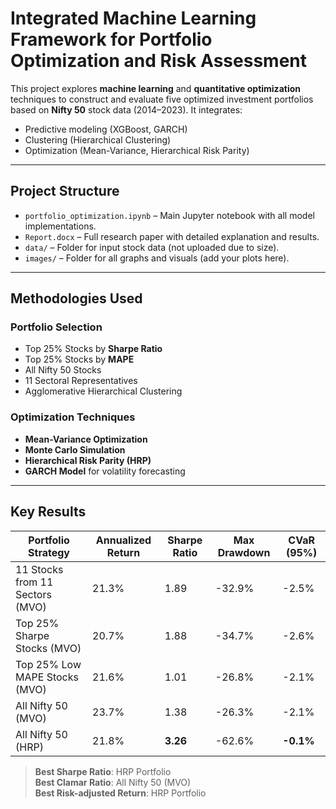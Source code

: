 # Integrated Machine Learning Framework for Portfolio Optimization and Risk Assessment

This project explores **machine learning** and **quantitative optimization** techniques to construct and evaluate five optimized investment portfolios based on **Nifty 50** stock data (2014–2023). It integrates:
- Predictive modeling (XGBoost, GARCH)
- Clustering (Hierarchical Clustering)
- Optimization (Mean-Variance, Hierarchical Risk Parity)

---

## Project Structure

- `portfolio_optimization.ipynb` – Main Jupyter notebook with all model implementations.
- `Report.docx` – Full research paper with detailed explanation and results.
- `data/` – Folder for input stock data (not uploaded due to size).
- `images/` – Folder for all graphs and visuals (add your plots here).

---

##  Methodologies Used

### Portfolio Selection

- Top 25% Stocks by **Sharpe Ratio**
- Top 25% Stocks by **MAPE**
- All Nifty 50 Stocks
- 11 Sectoral Representatives
- Agglomerative Hierarchical Clustering

### Optimization Techniques

- **Mean-Variance Optimization**
- **Monte Carlo Simulation**
- **Hierarchical Risk Parity (HRP)**
- **GARCH Model** for volatility forecasting

---

## Key Results

| Portfolio Strategy                        | Annualized Return | Sharpe Ratio | Max Drawdown | CVaR (95%) |
|------------------------------------------|-------------------|--------------|--------------|------------|
| 11 Stocks from 11 Sectors (MVO)          | 21.3%             | 1.89         | -32.9%       | -2.5%      |
| Top 25% Sharpe Stocks (MVO)              | 20.7%             | 1.88         | -34.7%       | -2.6%      |
| Top 25% Low MAPE Stocks (MVO)            | 21.6%             | 1.01         | -26.8%       | -2.1%      |
| All Nifty 50 (MVO)                       | 23.7%             | 1.38         | -26.3%       | -2.1%      |
| All Nifty 50 (HRP)                       | 21.8%             | **3.26**     | -62.6%       | **-0.1%**  |

>  **Best Sharpe Ratio**: HRP Portfolio  
>  **Best Clamar Ratio**: All Nifty 50 (MVO)  
>  **Best Risk-adjusted Return**: HRP Portfolio

